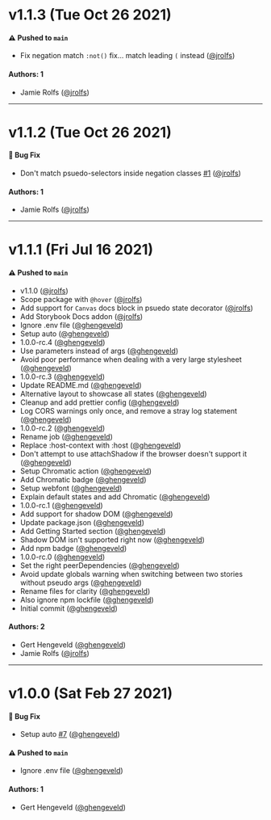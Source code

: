 # v1.1.3 (Tue Oct 26 2021)

#### ⚠️ Pushed to `main`

- Fix negation match `:not()` fix... match leading `(` instead ([@jrolfs](https://github.com/jrolfs))

#### Authors: 1

- Jamie Rolfs ([@jrolfs](https://github.com/jrolfs))

---

# v1.1.2 (Tue Oct 26 2021)

#### 🐛 Bug Fix

- Don't match psuedo-selectors inside negation classes [#1](https://github.com/hoverinc/storybook-addon-pseudo-states/pull/1) ([@jrolfs](https://github.com/jrolfs))

#### Authors: 1

- Jamie Rolfs ([@jrolfs](https://github.com/jrolfs))

---

# v1.1.1 (Fri Jul 16 2021)

#### ⚠️ Pushed to `main`

- v1.1.0 ([@jrolfs](https://github.com/jrolfs))
- Scope package with `@hover` ([@jrolfs](https://github.com/jrolfs))
- Add support for `Canvas` docs block in psuedo state decorator ([@jrolfs](https://github.com/jrolfs))
- Add Storybook Docs addon ([@jrolfs](https://github.com/jrolfs))
- Ignore .env file ([@ghengeveld](https://github.com/ghengeveld))
- Setup auto ([@ghengeveld](https://github.com/ghengeveld))
- 1.0.0-rc.4 ([@ghengeveld](https://github.com/ghengeveld))
- Use parameters instead of args ([@ghengeveld](https://github.com/ghengeveld))
- Avoid poor performance when dealing with a very large stylesheet ([@ghengeveld](https://github.com/ghengeveld))
- 1.0.0-rc.3 ([@ghengeveld](https://github.com/ghengeveld))
- Update README.md ([@ghengeveld](https://github.com/ghengeveld))
- Alternative layout to showcase all states ([@ghengeveld](https://github.com/ghengeveld))
- Cleanup and add prettier config ([@ghengeveld](https://github.com/ghengeveld))
- Log CORS warnings only once, and remove a stray log statement ([@ghengeveld](https://github.com/ghengeveld))
- 1.0.0-rc.2 ([@ghengeveld](https://github.com/ghengeveld))
- Rename job ([@ghengeveld](https://github.com/ghengeveld))
- Replace :host-context with :host ([@ghengeveld](https://github.com/ghengeveld))
- Don't attempt to use attachShadow if the browser doesn't support it ([@ghengeveld](https://github.com/ghengeveld))
- Setup Chromatic action ([@ghengeveld](https://github.com/ghengeveld))
- Add Chromatic badge ([@ghengeveld](https://github.com/ghengeveld))
- Setup webfont ([@ghengeveld](https://github.com/ghengeveld))
- Explain default states and add Chromatic ([@ghengeveld](https://github.com/ghengeveld))
- 1.0.0-rc.1 ([@ghengeveld](https://github.com/ghengeveld))
- Add support for shadow DOM ([@ghengeveld](https://github.com/ghengeveld))
- Update package.json ([@ghengeveld](https://github.com/ghengeveld))
- Add Getting Started section ([@ghengeveld](https://github.com/ghengeveld))
- Shadow DOM isn't supported right now ([@ghengeveld](https://github.com/ghengeveld))
- Add npm badge ([@ghengeveld](https://github.com/ghengeveld))
- 1.0.0-rc.0 ([@ghengeveld](https://github.com/ghengeveld))
- Set the right peerDependencies ([@ghengeveld](https://github.com/ghengeveld))
- Avoid update globals warning when switching between two stories without pseudo args ([@ghengeveld](https://github.com/ghengeveld))
- Rename files for clarity ([@ghengeveld](https://github.com/ghengeveld))
- Also ignore npm lockfile ([@ghengeveld](https://github.com/ghengeveld))
- Initial commit ([@ghengeveld](https://github.com/ghengeveld))

#### Authors: 2

- Gert Hengeveld ([@ghengeveld](https://github.com/ghengeveld))
- Jamie Rolfs ([@jrolfs](https://github.com/jrolfs))

---

# v1.0.0 (Sat Feb 27 2021)

#### 🐛 Bug Fix

- Setup auto [#7](https://github.com/chromaui/storybook-addon-pseudo-states/pull/7) ([@ghengeveld](https://github.com/ghengeveld))

#### ⚠️ Pushed to `main`

- Ignore .env file ([@ghengeveld](https://github.com/ghengeveld))

#### Authors: 1

- Gert Hengeveld ([@ghengeveld](https://github.com/ghengeveld))
